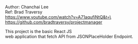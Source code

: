
Author: Chanchai Lee\
Ref: Brad Traversy\
	https://www.youtube.com/watch?v=A71aqufiNtQ&t=\
	https://github.com/bradtraversy/projectmanager



This project is the basic React JS \
web application that fetch API from JSONPlaceHolder Endpoint. 
